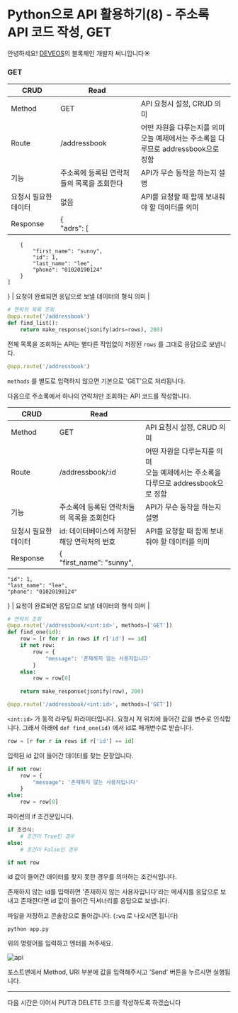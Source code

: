 # Python으로 API 활용하기(8) - 주소록 API 코드 작성, GET

안녕하세요! [DEVEOS](https://deveos.org/)의 블록체인 개발자 써니입니다☀️



### GET

| CRUD                 | Read                                                         |                                                              |
| -------------------- | ------------------------------------------------------------ | ------------------------------------------------------------ |
| Method               | GET                                                          | API 요청시 설정, CRUD 의미                                   |
| Route                | /addressbook                                                 | 어떤 자원을 다루는지를 의미<br />오늘 예제에서는 주소록을 다루므로 addressbook으로 정함 |
| 기능                 | 주소록에 등록된 연락처들의 목록을 조회한다                   | API가 무슨 동작을 하는지 설명                                |
| 요청시 필요한 데이터 | 없음                                                         | API를 요청할 때 함께 보내줘야 할 데이터를 의미               |
| Response             | {<br/>    "adrs": [
        {
            "first_name": "sunny",
            "id": 1,
            "last_name": "lee",
            "phone": "01020190124"
        }
    ]
} | 요청이 완료되면 응답으로 보낼 데이터의 형식 의미             |





```python
# 연락처 목록 조회
@app.route('/addressbook')
def find_list():
    return make_response(jsonify(adrs=rows), 200)
```

전체 목록을 조회하는 API는 별다른 작업없이 저장된 `rows` 를 그대로 응답으로 보냅니다.



```python
@app.route('/addressbook')
```

`methods` 를 별도로 입력하지 않으면 기본으로 'GET'으로 처리됩니다.



다음으로 주소록에서 하나의 연락처만 조회하는 API 코드를 작성합니다.

| CRUD                 | Read                                                         |                                                              |
| -------------------- | ------------------------------------------------------------ | ------------------------------------------------------------ |
| Method               | GET                                                          | API 요청시 설정, CRUD 의미                                   |
| Route                | /addressbook/:id                                             | 어떤 자원을 다루는지를 의미<br/>오늘 예제에서는 주소록을 다루므로 addressbook으로 정함 |
| 기능                 | 주소록에 등록된 연락처들의 목록을 조회한다                   | API가 무슨 동작을 하는지 설명                                |
| 요청시 필요한 데이터 | id: 데이터베이스에 저장된 해당 연락처의 번호                 | API를 요청할 때 함께 보내줘야 할 데이터를 의미               |
| Response             | {<br/>    "first_name": "sunny",
    "id": 1,
    "last_name": "lee",
    "phone": "01020190124"
} | 요청이 완료되면 응답으로 보낼 데이터의 형식 의미             |



```python
# 연락처 조회
@app.route('/addressbook/<int:id>', methods=['GET'])
def find_one(id):
    row = [r for r in rows if r['id'] == id]
    if not row:
        row = {
            "message": '존재하지 않는 사용자입니다'
        }
    else:
        row = row[0]
    
    return make_response(jsonify(row), 200)
```



```python
@app.route('/addressbook/<int:id>', methods=['GET'])
```

`<int:id>` 가 동적 라우팅 파라미터입니다. 요청시 저 위치에 들어간 값을 변수로 인식합니다. 그래서 아래에 `def find_one(id)` 에서 id로 매개변수로 받습니다.



```python
row = [r for r in rows if r['id'] == id]
```

입력된 id 값이 들어간 데이터를 찾는 문장입니다. 



```python
if not row:
    row = {
        "message": '존재하지 않는 사용자입니다'
    }
else:
    row = row[0]
```



파이썬의 if 조건문입니다.

```python
if 조건식:
    # 조건이 True인 경우
else:
	# 조건이 False인 경우
```



```python
if not row
```

id 값이 들어간 데이터를 찾지 못한 경우를 의미하는 조건식입니다.



존재하지 않는 id를 입력하면 '존재하지 않는 사용자입니다'라는 메세지를 응답으로 보내고 존재한다면 id 값이 들어간 딕셔너리를 응답으로 보냅니다.





파일을 저장하고 콘솔창으로 돌아갑니다. (`:wq` 로 나오시면 됩니다)

```shell
python app.py
```

위의 명령어를 입력하고 엔터를 쳐주세요.





![api](/Users/sunny/deveos/posts/img/api.png)

포스트맨에서 Method, URI 부분에 값을 입력해주시고 'Send' 버튼을 누르시면 실행됩니다.





---

다음 시간은 이어서 PUT과 DELETE 코드를 작성하도록 하겠습니다